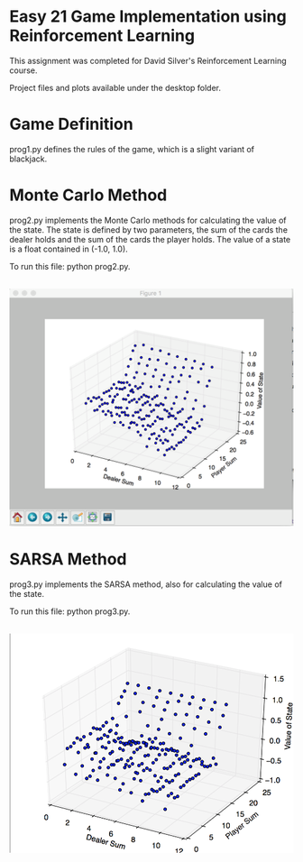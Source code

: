 # Easy 21 Game Implementation using Reinforcement Learning

This assignment was completed for David Silver's Reinforcement Learning course.

Project files and plots available under the desktop folder.

# Game Definition

prog1.py defines the rules of the game, which is a slight variant of blackjack.

# Monte Carlo Method

prog2.py implements the Monte Carlo methods for calculating the value of the state. The state is defined by two parameters, the sum of the cards the dealer holds and the sum of the cards the player holds. The value of a state is a float contained in (-1.0, 1.0).

To run this file: python prog2.py.

<br> <img src="Monte_Carlo_Control.png" alt="Usage Data"/>

# SARSA Method

prog3.py implements the SARSA method, also for calculating the value of the state. 

To run this file: python prog3.py.

<br> <img src="Sarsa_Control.png" alt="Usage Data"/>
